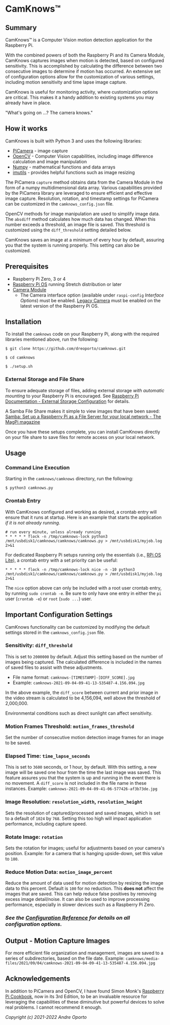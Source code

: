 # CamKnows&trade;

## Summary

CamKnows&trade; is a Computer Vision motion detection application for the Raspberry Pi.

With the combined powers of both the Raspberry Pi and its Camera Module, CamKnows captures images when motion is detected, based on configured sensitivity.  This is accomplished by calculating the difference between two consecutive images to determine if motion has occurred.  An extensive set of configuration options allow for the customization of various settings, including motion sensitivity and time lapse image capture.

CamKnows is useful for monitoring activity, where customization options are critical.  This makes it a handy addition to existing systems you may already have in place.

"What's going on ...?  The camera knows."

## How it works

CamKnows is built with Python 3 and uses the following libraries:

- [PiCamera](https://picamera.readthedocs.io/) - image capture
- [OpenCV](https://github.com/opencv/opencv-python) - Computer Vision capabilities, including image difference calculation and image manipulation
- [Numpy](https://numpy.org/) - mathematical functions and data arrays
- [imutils](https://github.com/PyImageSearch/imutils) - provides helpful functions such as image resizing

The PiCamera `capture` method obtains data from the Camera Module in the form of a numpy multidimensional data array.  Various capabilities provided by the PiCamera library are leveraged to ensure efficient and effective image capture.  Resolution, rotation, and timestamp settings for PiCamera can be customized in the `camknows_config.json` file.

OpenCV methods for image manipulation are used to simplify image data. The `absdiff` method calculates how much data has changed.  When this number exceeds a threshold, an image file is saved.  This threshold is customized using the `diff_threshold` setting detailed below.

CamKnows saves an image at a minimum of every hour by default, assuring you that the system is running properly. This setting can also be customized.

## Prerequisites

- Raspberry Pi Zero, 3 or 4
- [Raspberry Pi OS](https://www.raspberrypi.org/software/) running Stretch distribution or later
- [Camera Module](https://www.raspberrypi.org/documentation/accessories/camera.html#camera-modules)
    - The Camera interface option (available under `raspi-config` *Interface Options*) must be enabled. [Legacy Camera](https://projects.raspberrypi.org/en/projects/getting-started-with-picamera) must be enabled on the latest version of the Raspberry Pi OS.

## Installation

To install the `camknows` code on your Raspberry Pi, along with the required libraries mentioned above, run the following:

```
$ git clone https://github.com/dreoporto/camknows.git

$ cd camknows

$ ./setup.sh
```

### External Storage and File Share

To ensure adequate storage of files, adding external storage *with automatic mounting* to your Raspberry Pi is encouraged. See [Raspberry Pi Documentation - External Storage Configuration](https://www.raspberrypi.org/documentation/computers/configuration.html#external-storage-configuration) for details.

A Samba File Share makes it simple to view images that have been saved: [Samba: Set up a Raspberry Pi as a File Server for your local network - The MagPi magazine](https://magpi.raspberrypi.org/articles/samba-file-server)

Once you have these setups complete, you can install CamKnows directly on your file share to save files for remote access on your local network.

## Usage

### Command Line Execution

Starting in the `camknows/camknows` directory, run the following:

```
$ python3 camknows.py
```

### Crontab Entry

With CamKnows configured and working as desired, a crontab entry will ensure that it runs at startup.  Here is an example that starts the application *if it is not already running*.  

```
# run every minute, unless already running
* * * * * flock -n /tmp/camknows-lock python3 /mnt/usbdisk1/camknows/camknows/camknows.py > /mnt/usbdisk1/myjob.log 2>&1
```

For dedicated Raspberry Pi setups running only the essentials (i.e., [RPi OS Lite](https://www.raspberrypi.org/software/operating-systems/)), a crontab entry with a set priority can be useful:

```
* * * * * flock -n /tmp/camknows-lock nice -n -10 python3 /mnt/usbdisk1/camknows/camknows/camknows.py > /mnt/usbdisk1/myjob.log 2>&1
```

The `nice` option above can only be included with a root user crontab entry, by running `sudo crontab -e`.  Be sure to only have one entry in either the `pi` user (`crontab -e`) or `root` (`sudo ...`) user.

## Important Configuration Settings

CamKnows functionality can be customized by modifying the default settings stored in the `camknows_config.json` file.

### Sensitivity: `diff_threshold`

This is set to `2000000` by default.  Adjust this setting based on the number of images being captured.  The calculated difference is included in the names of saved files to assist with these adjustments.  

- File name format: `camknows-[TIMESTAMP]-[DIFF_SCORE].jpg`
- Example: `camknows-2021-09-04-09-41-13-535487-4.156.094.jpg`

In the above example, the `diff_score` between current and prior image in the video stream is calculated to be 4,156,094, well above the threshold of 2,000,000.

Environmental conditions such as direct sunlight can affect sensitivity.

### Motion Frames Threshold: `motion_frames_threshold`

Set the number of consecutive motion detection image frames for an image to be saved.

### Elapsed Time: `time_lapse_seconds`

This is set to `3600` seconds, or 1 hour, by default.  With this setting, a new image will be saved one hour from the time the last image was saved.  This feature assures you that the system is up and running in the event there is no movement. A `diff_score` is not included in the file name in these instances.  Example: `camknows-2021-09-04-09-41-06-577426-af3b73de.jpg`

### Image Resolution: `resolution_width`, `resolution_height`

Sets the resolution of captured/processed and saved images, which is set to a default of `1024` by `768`.  Setting this too high will impact application performance, including capture speed.

### Rotate Image: `rotation`

Sets the rotation for images; useful for adjustments based on your camera's position. Example: for a camera that is hanging upside-down, set this value to `180`.

### Reduce Motion Data: `motion_image_percent`

Reduce the amount of data used for motion detection by resizing the image data to this percent.  Default is `100` for no reduction.  This **does not** affect the images that are saved.  This can help reduce false positives by removing excess image detail/noise.  It can also be used to improve processing performance, especially in slower devices such as a Raspberry Pi Zero.

### *See the [Configuration Reference](config_reference.md) for details on all configuration options.*

## Output - Motion Capture Images

For more efficient file organization and management, images are saved to a series of subdirectories, based on the file date.  Example: `camknows/media-files/2021/09/04/camknows-2021-09-04-09-41-13-535487-4.156.094.jpg`

## Acknowledgements

In addition to PiCamera and OpenCV, I have found Simon Monk's [Raspberry Pi Cookbook](https://www.oreilly.com/library/view/raspberry-pi-cookbook/9781492043218/), now in its 3rd Edition, to be an invaluable resource for leveraging the capabilities of these diminutive but powerful devices to solve real problems. I cannot recommend it enough.

*Copyright (c) 2021-2022 Andre Oporto*
